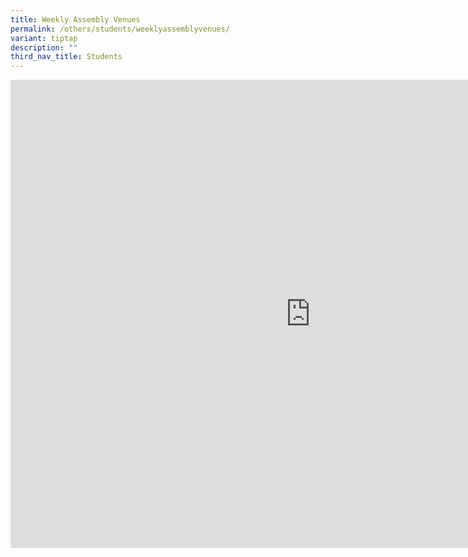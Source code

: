 ```yaml
---
title: Weekly Assembly Venues
permalink: /others/students/weeklyassemblyvenues/
variant: tiptap
description: ""
third_nav_title: Students
---
```

<div class="iframe-wrapper"><iframe height="749" width="960" allowfullscreen="true" frameborder="0" src="https://docs.google.com/presentation/d/e/2PACX-1vQvfu-zAod0S9nSizRFs_LsgJsBVqMM3GA5rlFIAmlXTxMDjCkS0xEKAqhVFmPo4mPyvdLfw1CkC7Ei/embed?start=true&amp;loop=true&amp;delayms=3000"></iframe></div><p></p>